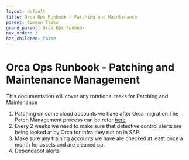 ```yaml
---
layout: default
title: Orca Ops Runbook - Patching and Maintenance
parent: Common Tasks
grand_parent: Orca Ops Runbook
nav_order: 2
has_children: false
---
```


# Orca Ops Runbook - Patching and Maintenance Management

This documentation will cover any rotational tasks for Patching and Maintenance

1.  Patching on some cloud accounts we have after Orca migration.The Patch Management process can be refer [here](/internal/dev_workflow/patch-management)
2.  Every 2 weeks we need to make sure that detective control alerts are being looked at by Orca for infra they run on in SAP.
3.  Make sure any training accounts we have are checked at least once a month for assets and are cleaned up.
4.  Dependabot alerts
